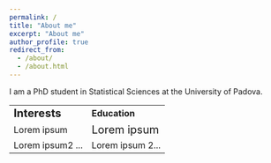 ```yaml
---
permalink: /
title: "About me"
excerpt: "About me"
author_profile: true
redirect_from: 
  - /about/
  - /about.html
---
```


I am a PhD student in Statistical Sciences at the University of Padova.

<table border="0">
 <tr>
    <td><b style="font-size:20px">Interests</b></td>
    <td><b style="font-size:16px">Education</b></td>
 </tr>
 <tr>
    <td><font-size:18px>Lorem ipsum </font></td>
    <td><font style="font-size:20px">Lorem ipsum </font></td>
 </tr>
  <tr>
    <td>Lorem ipsum2 ...</td>
    <td>Lorem ipsum 2...</td>
 </tr>
</table>

